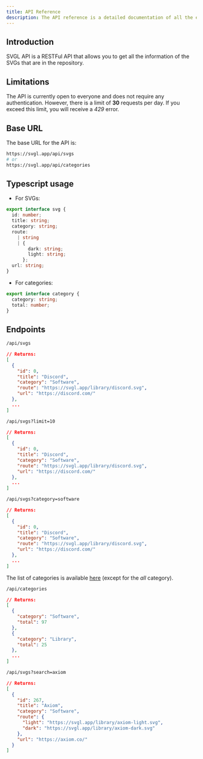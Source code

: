 ```yaml
---
title: API Reference
description: The API reference is a detailed documentation of all the endpoints available in the SVGL API.
---
```


<script>
  import Endpoint from '../components/endpoints.svelte';
</script>

## Introduction

SVGL API is a RESTFul API that allows you to get all the information of the SVGs that are in the repository.

## Limitations

The API is currently open to everyone and does not require any authentication. However, there is a limit of **30** requests per day. If you exceed this limit, you will receive a _429_ error.

## Base URL

The base URL for the API is:

```bash
https://svgl.app/api/svgs
# or
https://svgl.app/api/categories
```

## Typescript usage

- For SVGs:

```ts
export interface svg {
  id: number;
  title: string;
  category: string;
  route:
    | string
    | {
        dark: string;
        light: string;
      };
  url: string;
}
```

- For categories:

```ts
export interface category {
  category: string;
  total: number;
}
```

## Endpoints

<Endpoint title="Get all SVGs" method="GET" description="Returns all the SVGs in the repository.">

```bash
/api/svgs
```

<p></p>

```json
// Returns:
[
  {
    "id": 0,
    "title": "Discord",
    "category": "Software",
    "route": "https://svgl.app/library/discord.svg",
    "url": "https://discord.com/"
  },
  ...
]
```

</Endpoint>

<Endpoint title="Get a limited number of SVGs" method="GET" description="Returns a limited number of SVGs in the repository. Start from the first SVG.">

```bash
/api/svgs?limit=10
```

<p></p>

```json
// Returns:
[
  {
    "id": 0,
    "title": "Discord",
    "category": "Software",
    "route": "https://svgl.app/library/discord.svg",
    "url": "https://discord.com/"
  },
  ...
]
```

</Endpoint>

<Endpoint title="Filter SVGs by category" method="GET" description="Returns all the SVGs in the repository that match the category.">

```bash
/api/svgs?category=software
```

<p></p>

```json
// Returns:
[
  {
    "id": 0,
    "title": "Discord",
    "category": "Software",
    "route": "https://svgl.app/library/discord.svg",
    "url": "https://discord.com/"
  },
  ...
]
```

The list of categories is available [here](https://github.com/pheralb/svgl/blob/main/src/types/categories.ts) (except for the _all_ category).

</Endpoint>

<Endpoint title="Get only categories" method="GET" description="Returns only categories with the number of SVGs in each category.">

```bash
/api/categories
```

<p></p>

```json
// Returns:
[
  {
    "category": "Software",
    "total": 97
  },
  {
    "category": "Library",
    "total": 25
  },
  ...
]
```

</Endpoint>

<Endpoint title="Search SVGs by name" method="GET" description="Returns all the SVGs in the repository that match the name.">

```bash
/api/svgs?search=axiom
```

<p></p>

```json
// Returns:
[
  {
    "id": 267,
    "title": "Axiom",
    "category": "Software",
    "route": {
      "light": "https://svgl.app/library/axiom-light.svg",
      "dark": "https://svgl.app/library/axiom-dark.svg"
    },
    "url": "https://axiom.co/"
  }
]
```

</Endpoint>
